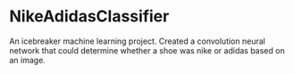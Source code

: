 # NikeAdidasClassifier

An icebreaker machine learning project. Created a convolution neural network that could determine whether a shoe was nike or adidas based on an image.
